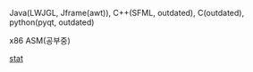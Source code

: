 Java(LWJGL, Jframe(awt)), C++(SFML, outdated), C(outdated), python(pyqt, outdated)

 x86 ASM(공부중)

[stat]



[stat]: https://github-readme-stats.vercel.app/api?username=junhyeok2004dec

